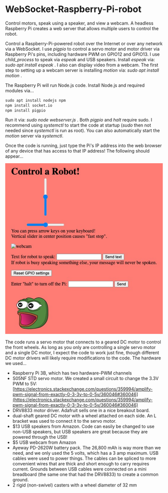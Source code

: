 # WebSocket-Raspberry-Pi-robot
Control motors, speak using a speaker, and view a webcam. A headless Raspberry Pi creates a web server that allows multiple users to control the robot.

Control a Raspberry-Pi-powered robot over the Internet or over any network via a WebSocket. I use *pigpio* to control a servo motor and motor driver via Raspberry Pi's pins, including hardware PWM on GPIO12 and GPIO13. I use *child_process* to speak via *espeak* and USB speakers. Install *espeak* via: *sudo apt install espeak* . I also can display video from a webcam. The first step to setting up a webcam server is installing *motion* via: *sudo apt install motion* .

The Raspberry Pi will run Node.js code. Install Node.js and required modules via...
```
sudo apt install nodejs npm
npm install socket.io
npm install pigpio
```

Run it via: *sudo node webserver.js* . Both *pigpio* and *halt* require sudo. I recommend using *systemctl* to start the code at startup (*sudo* then not needed since *systemctl* is run as root). You can also automatically start the *motion* server via *systemctl*.

Once the code is running, just type the Pi's IP address into the web browser of any device that has access to that IP address! The following should appear...

![sample image](screenshot.jpg)

The code runs a servo motor that connects to a geared DC motor to control the front wheels. As long as you only are controlling a single servo motor and a single DC motor, I expect the code to work just fine, though different DC motor drivers will likely require modifications to the code. The hardware we used...
- Raspberry Pi 3B, which has two hardware-PWM channels
- S05NF STD servo motor. We created a small circuit to change the 3.3V PWM to 5V: [https://electronics.stackexchange.com/questions/359994/amplify-pwm-signal-from-exactly-0-3-3v-to-0-5v/360046#360046](https://electronics.stackexchange.com/questions/359994/amplify-pwm-signal-from-exactly-0-3-3v-to-0-5v/360046#360046)
- DRV8833 motor driver. Adafruit sells one in a nice breakout board.
- dual-shaft geared DC motor with a wheel attached on each side. An L bracket was used to connect it to the servo motor.
- $13 USB speakers from Amazon. Code can easily be changed to use non-USB speakers, but USB speakers are great because they are powered through the USB!
- $5 USB webcam from Amazon
- Ayeway PD-2620W battery pack. The 26,800 mAh is way more than we need, and we only used the 5 volts, which has a 3 amp maximum. USB cables were used to power things. The cables can be spliced to more convenient wires that are thick and short enough to carry requires current. Grounds between USB cables were connected on a mini breadboard (the same one that had the DRV8833) to create a common ground.
- 2 rigid (non-swivel) casters with a wheel diameter of 32 mm
